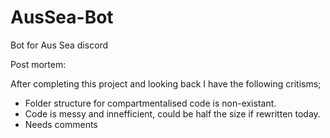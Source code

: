 # AusSea-Bot
Bot for Aus Sea discord


Post mortem:

After completing this project and looking back I have the following critisms;
- Folder structure for compartmentalised code is non-existant.
- Code is messy and innefficient, could be half the size if rewritten today.
- Needs comments 
